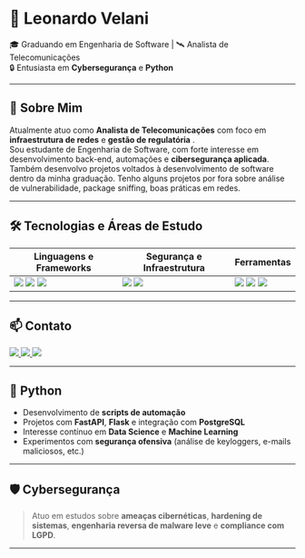 # 🗿 Leonardo Velani

🎓 Graduando em Engenharia de Software | 🛰️ Analista de Telecomunicações  
🔒 Entusiasta em **Cybersegurança** e **Python**

---

## 📌 Sobre Mim

Atualmente atuo como **Analista de Telecomunicações**  com foco em **infraestrutura de redes** e **gestão de regulatória** .  
Sou estudante de Engenharia de Software, com forte interesse em desenvolvimento back-end, automações e **cibersegurança aplicada**. Também desenvolvo projetos voltados à desenvolvimento de software dentro da minha graduação. Tenho alguns projetos por fora sobre análise de vulnerabilidade, package sniffing, boas práticas em redes.

---

## 🛠️ Tecnologias e Áreas de Estudo

| Linguagens e Frameworks | Segurança e Infraestrutura | Ferramentas |
|--------------------------|-----------------------------|-------------|
| <img src="https://img.shields.io/badge/Python-3776AB?style=for-the-badge&logo=python&logoColor=white"/> <img src="https://img.shields.io/badge/JavaScript-F7DF1E?style=for-the-badge&logo=javascript&logoColor=black"/> <img src="https://img.shields.io/badge/CSharp-239120?style=for-the-badge&logo=csharp&logoColor=white"/> | <img src="https://img.shields.io/badge/Cybersecurity-222222?style=for-the-badge&logo=hackthebox&logoColor=green"/> <img src="https://img.shields.io/badge/Linux-FCC624?style=for-the-badge&logo=linux&logoColor=black"/> | <img src="https://img.shields.io/badge/GitHub-181717?style=for-the-badge&logo=github&logoColor=white"/> <img src="https://img.shields.io/badge/Docker-2496ED?style=for-the-badge&logo=docker&logoColor=white"/> <img src="https://img.shields.io/badge/VSCode-007ACC?style=for-the-badge&logo=visual%20studio%20code&logoColor=white"/> |

---

## 📫 Contato

<a href="mailto:leonardogvelani@gmail.com">
  <img src="https://img.shields.io/badge/Gmail-D14836?style=for-the-badge&logo=gmail&logoColor=white"/>
</a>
<a href="https://www.linkedin.com/in/leovelani/" target="_blank">
  <img src="https://img.shields.io/badge/LinkedIn-0077B5?style=for-the-badge&logo=linkedin&logoColor=white"/>
</a>
<a href="https://github.com/leovelani" target="_blank">
  <img src="https://img.shields.io/badge/GitHub-181717?style=for-the-badge&logo=github&logoColor=white"/>
</a>

---

## 🚀 Python

- Desenvolvimento de **scripts de automação**
- Projetos com **FastAPI**, **Flask** e integração com **PostgreSQL**
- Interesse contínuo em **Data Science** e **Machine Learning**
- Experimentos com **segurança ofensiva** (análise de keyloggers, e-mails maliciosos, etc.)

---

## 🛡️ Cybersegurança

> Atuo em estudos sobre **ameaças cibernéticas**, **hardening de sistemas**, **engenharia reversa de malware leve** e **compliance com LGPD**.

---

